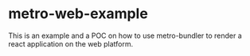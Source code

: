 # metro-web-example

This is an example and a POC on how to use metro-bundler to render a react application on the web platform.
